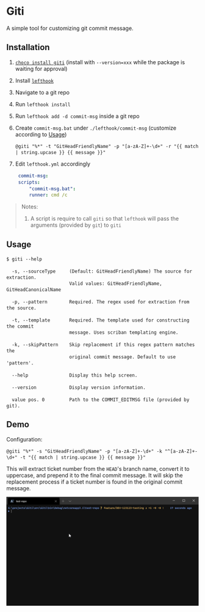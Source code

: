 # Giti

A simple tool for customizing git commit message.

## Installation

1. [`choco install giti`][choco] (install with `--version=xxx` while the package is waiting for approval)
1. Install [`lefthook`][lefthook]
1. Navigate to a git repo
1. Run `lefthook install`
1. Run `lefthook add -d commit-msg` inside a git repo
1. Create `commit-msg.bat` under `./lefthook/commit-msg` (customize according to [Usage](#usage))

   ```batch
   @giti "%*" -t "GitHeadFriendlyName" -p "[a-zA-Z]+-\d+" -r "{{ match | string.upcase }} {{ message }}"
   ```

1. Edit `lefthook.yml` accordingly

   ```yml
    commit-msg:
    scripts:
        "commit-msg.bat":
        runner: cmd /c
   ```

> Notes:
>
> 1. A script is require to call `giti` so that `lefthook` will pass the arguments (provided by `git`) to `giti`

## Usage

```console
$ giti --help

  -s, --sourceType     (Default: GitHeadFriendlyName) The source for extraction.
                       Valid values: GitHeadFriendlyName, GitHeadCanonicalName

  -p, --pattern        Required. The regex used for extraction from the source.

  -t, --template       Required. The template used for constructing the commit
                       message. Uses scriban templating engine.

  -k, --skipPattern    Skip replacement if this regex pattern matches the
                       original commit message. Default to use 'pattern'.

  --help               Display this help screen.

  --version            Display version information.

  value pos. 0         Path to the COMMIT_EDITMSG file (provided by git).

```

## Demo

Configuration:

```
@giti "%*" -s "GitHeadFriendlyName" -p "[a-zA-Z]+-\d+" -k "^[a-zA-Z]+-\d+" -t "{{ match | string.upcase }} {{ message }}"
```

This will extract ticket number from the `HEAD`'s branch name, convert it to uppercase, and prepend it to the final commit message. It will skip the replacement process if a ticket number is found in the original commit message.

![](docs/extract-ticket.gif)

[choco]: https://chocolatey.org/packages/giti/
[lefthook]: https://github.com/Arkweid/lefthook